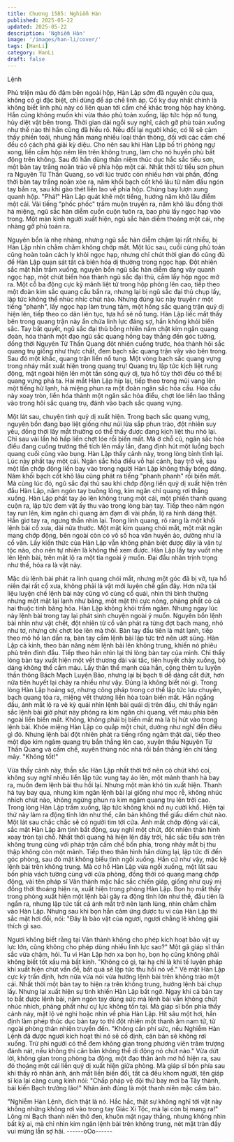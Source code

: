```yaml
---
title: Chương 1585: Nghiễm Hàn
published: 2025-05-22
updated: 2025-05-22
description: 'Nghiễm Hàn'
image: '/images/han-li/cover/'
tags: [HanLi]
category: HanLi
draft: false
---
```


Lệnh

Phù triện màu đỏ đậm bên ngoài hộp, Hàn Lập sớm đã nguyên
cứu qua, không có gì đặc biệt, chỉ dùng để áp chế linh áp. Cố kỵ
duy nhất chính là không biết linh phù này có liên quan tới cấm chế
khác trong hộp hay không. Hắn cũng không muốn khi vừa tháo
phù toản xuống, lập tức hộp nổ tung, hủy diệt vật bên trong. Thời
gian dài ngồi suy nghĩ, cách gỡ phù toản xuống như thế nào thì
hắn cũng đã hiểu rõ.
Nếu đổi lại người khác, có lẽ sẽ cảm thấy phiền toái, nhưng hắn
mang nhiều loại thần thông, đối với các cấm chế đều có cách phá
giải kỳ diệu.
Cho nên sau khi Hàn Lập bố trí phòng ngự xong, liền cầm hộp
ném lên trên không trung, làm cho nó huyền phù bất động trên
không. Sau đó hắn dùng thần niệm thúc dục hắc sắc tiểu sơn,
một bàn tay trắng noãn trảo về phía hộp một cái.
Nhất thời từ tiểu sơn phun ra Nguyên Từ Thần Quang, so với lúc
trước còn nhiều hơn vài phần, đồng thời bàn tay trắng noãn xòe
ra, năm khối bạch cốt khô lâu từ năm đầu ngón tay bắn ra, sau
khi gào thét liền lao về phía hộp.
Chúng bay lượn xung quanh hộp.
"Phá!"
Hàn Lập quát khẽ một tiếng, hướng năm khô lâu điểm một cái.
Vài tiếng "phốc phốc" trầm muộn truyền ra, năm khô lâu đồng thời
há miệng, ngũ sắc hàn diễm cuồn cuộn tuôn ra, bao phủ lấy ngọc
hạp vào trong. Một màn kinh người xuất hiện, ngũ sắc hàn diễm
thoáng một cái, nhẹ nhàng gỡ phủ toản ra.

Nguyên bổn là nhẹ nhàng, nhưng ngũ sắc hàn diễm chậm lại rất
nhiều, bị Hàn Lập nhìn chằm chằm không chớp mắt. Một lúc sau,
cuối cùng phù toản cũng hoàn toàn cách ly khỏi ngọc hạp, nhưng
chỉ chút thời gian đó cũng đủ để Hàn Lập quan sát tất cả biên hóa
dị thường trong ngọc hạp.
Đột nhiên sắc mặt hắn trầm xuống, nguyên bổn ngũ sắc hàn diễm
đang vây quanh ngọc hạp, một chút biến hóa thành ngũ sắc đại
thủ, cầm lấy hộp ngọc mở ra.
Một cỗ ba động cực kỳ mãnh liệt từ trong hộp phóng lên cao, tiếp
theo một đoàn kim sắc quang cầu bắn ra, nhưng lại bị ngũ sắc đại
thủ chụp lấy, lập tức không thể nhúc nhíc chút nào.
Nhưng đúng lúc này truyền r một tiếng "phanh", lấy ngọc hạp làm
trung tâm, một hồng sắc quang trận quỷ dị hiện lên, tiếp theo co
dãn liên tục, tựa hồ sẽ nổ tung. Hàn Lập liếc mắt thấy bên trong
quang trận này ẩn chứa linh lực đáng sợ, hắn không khỏi biến
sắc.
Tay bắt quyết, ngũ sắc đại thủ bỗng nhiên nắm chặt kim ngân
quang đoàn, hóa thành một đạo ngũ sắc quang hồng bay thẳng
đến góc tường, đồng thời Nguyên Từ Thần Quang đột nhiên
cuồng trước, hóa thành hôi sắc quang trụ giống như thực chất,
đem bạch sắc quang trận vây vào bên trong. Sau đó một khắc,
quang trận liền nổ tung.
Một vòng bạch sắc quang vựng trong nháy mắt xuất hiện trong
quang trụ!
Quang trụ lập tức kịch liệt rung động, mặt ngoài hiện lên một tần
sóng quỷ dị, tựa hồ tùy thời đều có thể bị quang vựng phá ta. Hai
mắt Hàn Lập híp lại, tiếp theo trong mũi vang lên một tiếng hừ
lạnh, há miệng phun ra một đoàn ngân sắc hỏa cầu.
Hỏa cầu này xoay tròn, liền hóa thành một ngân sắc hỏa điểu,
chợt lóe liền lao thẳng vào trong hôi sắc quang trụ, đánh vào bạch
sắc quang vựng.

Một lát sau, chuyện tình quỷ dị xuất hiện. Trong bạch sắc quang
vựng, nguyên bổn đang bạo liệt giống như núi lửa sắp phun trào,
đột nhiên suy yếu, đồng thời lấy mắt thường có thể thấy được
đang kịch liệt thu nhỏ lại. Chỉ sau vài lần hô hấp liền chợt lóe rồi
biến mất.
Mà ở chỗ cũ, ngân sắc hỏa điểu đang cuồng trướng thể tích lên
mấy lần, đang định hút một luồng bạch quang cuối cùng vào
bụng.
Hàn Lập thấy cảnh này, trong lòng bình tĩnh lại.
Lúc này phất tay một cái.
Ngân sắc hỏa điểu vỗ hai cánh, bay trở về, sau một lần chớp
động liền bay vào trong người Hàn Lập không thấy bóng dáng.
Năm khối bạch cốt khô lâu cũng phát ra tiếng "phanh phanh" rồi
biến mất.
Mà cùng lúc đó, ngũ sắc đại thủ sau khi chớp động liền quỷ dị
xuất hiện trên đầu Hàn Lập, năm ngón tay buông lỏng, kim ngân
chỉ quang rơi thẳng xuống.
Hàn Lập phất tay áo lên không trung một cái, một phiến thanh
quang cuộn ra, lập tức đem vật ấy thu vào trong lòng bàn tay.
Tiếp theo năm ngón tay run lên, kim ngân chỉ quang ảm đạm đi
vài phần, lộ ra hình dáng thật. Hắn giơ tay ra, ngưng thần nhìn lại.
Trong linh quang, rõ ràng là một khối lệnh bài cổ xưa, dài nửa
thước.
Một mặt kim quang chói mắt, một mặt ngân mang chớp động, bên
ngoài còn có vô số hoa văn huyền ảo, dường như là cổ văn. Lấy
kiến thức của Hàn Lập vẫn không phân biệt được đây là văn tự
tộc nào, cho nên tự nhiên là không thể xem được.
Hàn Lập lấy tay vuốt nhẹ lên lệnh bài, trên mặt lộ ra một tia ngoài
ý muốn.
Đại đầu nhân trịnh trọng như thế, hóa ra là vật này.

Mặc dù lệnh bài phát ra linh quang chói mắt, nhưng một góc đã bị
vỡ, tựa hồ niên đại rất cổ xưa, không phải là vật mới luyện chế
gần đây. Hơn nữa tài liệu luyện chế lệnh bài này cũng vô cùng cổ
quái, nhìn thì bình thường nhưng một mặt lại lạnh như băng, một
mặt thì cực nóng, phảng phất có cả hai thuộc tính băng hỏa. Hàn
Lập không khỏi trầm ngâm. Nhưng ngay lúc này lệnh bài trong tay
lại phát sinh chuyện ngoài ý muốn.
Nguyên bổn lệnh bài nhìn như vật chết, đột nhiên từ cổ văn phát
ra từng đợt bạch mang, nhỏ như tơ, nhưng chỉ chợt lóe lên mà
thôi. Bàn tay đầu tiên là mát lạnh, tiếp theo mô hồ lan dần ra, bàn
tay cầm lệnh bài lập tức trở nên ướt sũng. Hàn Lập cả kinh, theo
bản năng ném lệnh bài lên không trung, khiến nó phiêu phù trên
đỉnh đầu. Tiếp theo hắn nhìn lại thì lòng bàn tay của mình.
Chỉ thấy lòng bàn tay xuất hiện một vết thương dài vài tấc, tiên
huyết chảy xuống, bộ dáng không thể cầm máu.
Lấy thân thể mạnh của hắn, cộng thêm tu luyện thần thông Bách
Mạch Luyện Bảo, nhưng lại bị bạch ti dễ dàng cắt đứt, hơn nữa
tiên huyết lại chảy ra nhiều như vậy.
Đúng là không biết nói gì.
Trong lòng Hàn Lập hoảng sợ, nhưng công pháp trong cơ thể lập
tức lưu chuyển, bạch quang tỏa ra, miệng vết thương liền hòa
toàn biến mất. Hắn ngẩng đầu, ánh mắt lộ ra vẻ kỳ quái nhìn lệnh
bài quái dị trên đầu, chỉ thấy ngân sắc lệnh bài giờ phút này
phóng ra kim ngân chi quang, vết máu phía bên ngoài liền biến
mất. Không, không phải bị biến mất mà là bị hút vào trong lệnh
bài.
Khóe miệng Hàn Lập co quắp một chút, dường như nghĩ đến điều
gì đó. Nhưng lệnh bài đột nhiên phát ra tiếng rồng ngâm thật dài,
tiếp theo một đạo kim ngâm quang trụ bắn thẳng lên cao, xuyên
thấu Nguyên Từ Thần Quang và cấm chế, xuyên thủng nóc nhà
rồi bắn thẳng lên chí tầng mây.
"Không tốt!"

Vừa thấy cảnh này, thần sắc Hàn Lập nhất thời trở nên có chút
khó coi, không suy nghĩ nhiều liền lập tức vung tay áo lên, một
mảnh thanh hà bay ra, muốn đem lệnh bài thu hồi lại. Nhưng một
màn khó tin xuất hiện.
Thanh hà tuy bay qua, nhưng kim ngân lệnh bài lại giống như
mọc rễ, không nhúc nhích chút nào, không ngừng phun ra kim
ngâm quang trụ lên trời cao. Trong lòng Hàn Lập trầm xuống, lập
tức không khỏi nở nụ cười khổ.
Hiện tại thứ này làm ra động tĩnh lớn như thế, căn bản không thể
giấu diếm chút nào. Một lát sau chắc chắc sẽ có người tìm tới
cửa.
Ánh mắt chớp động vài cái, sắc mặt Hàn Lập âm tình bất động,
suy nghĩ một chút, đột nhiên thân hình xoay tròn tại chỗ.
Nhất thời quang hà hiện lên đầy trời, hắc sắc tiểu sơn trên không
trung cùng với pháp trận cấm chế bốn phía, trong nháy mắt bị thu
thập không còn một mảnh.
Tiếp theo thân hình hắn dừng lại, lập tức đi đến góc phòng, sau
đó mặt không biểu tình ngồi xuống.
Hắn cứ như vậy, mặc kệ lệnh bài trên không trung.
Mà cơ hồ Hàn Lập vừa ngồi xuống, một lát sau bốn phía vách
tường cùng với cửa phòng, đồng thời có quang mang chớp động,
vài tên pháp sĩ Vân thành mặc hắc sắc chiến giáp, giống như quỷ
mị đồng thời thoáng hiện ra, xuất hiện trong phòng Hàn Lập.
Bọn họ mắt thấy trong phòng xuất hiện một lệnh bài gây ra động
tĩnh lớn như thế, đầu tiên là ngẩn ra, nhưng lập tức tất cả ánh mắt
trở nên lạnh lùng, nhìn chằm chằm vào Hàn Lập.
Nhưng sau khi bọn hắn cảm ứng được tu vi của Hàn Lập thì sắc
mặt hơi đổi, nói:
"Đây là bảo vật của ngươi, ngươi chẳng lẽ không giải thích gì sao.

Ngươi không biết rằng tại Vân thành không cho phép kích hoạt
bảo vật uy lực lớn, cũng không cho phép dùng nhiều linh lực
sao?"
Một gã giáp sĩ thần sắc vừa chậm, hỏi. Tu vi Hàn Lập hơn xa bọn
họ, bọn họ cũng không phải không biết tốt xấu mà bất kính.
"Không có gì, tại hạ chỉ là khi tế luyện pháp khí xuất hiện chút vấn
đề, bất quá sẽ lập tức thu hồi nó về."
Vẻ mặt Hàn Lập cực kỳ trấn định, hơn nữa vừa nói vừa hướng
lệnh bài trên không trảo một cái. Nhất thời một bàn tay to hiện ra
trên không trung, hướng lệnh bài chụp lấy.
Nhưng lại xuất hiện sự tình khiến Hàn Lập bất ngờ. Ngay khi cả
bàn tay to bắt được lệnh bài, năm ngón tay dùng sức mà lệnh bài
vẫn không chút nhúc nhích, phảng phất như cự lực không tồn tại.
Mà giáp sĩ bốn phía thấy cảnh này, mặt lộ vẻ nghi hoặc nhìn về
phía Hàn Lập.
Hít sâu một hơi, hắn định làm phép thúc dục bàn tay to thì đột
nhiên một thanh âm nam tử, từ ngoài phòng thản nhiên truyền
đến.
"Không cần phí sức, nếu Nghiễm Hàn Lệnh đã được ngươi kích
hoạt thì nó sẽ cố định, căn bản sẽ không rơi xuống. Trừ phi người
có thể đem không gian trong phương viên trăm trượng đánh nát,
nếu không thì căn bản không thể di động nó chút nào."
Vừa dứt lời, không gian trong phòng ba động, một đạo thân ảnh
mơ hồ hiện ra, sau đó thoáng một cái liền quỷ dị xuất hiện giữa
phòng.
Mà giáp sĩ bốn phía sau khi thấy rõ nhân ảnh, ánh mắt liền biến
đổi, tất cả đều khom người, tên giáp sĩ kia lại càng cung kính nói:
"Chấp pháp vệ đội thứ bay mơi ba Tây thành, bái kiến Bạch
trưởng lão!"
Nhân ảnh đúng là một thanh niên mặc cẩm bào.

"Nghiễm Hàn Lệnh, đích thật là nó. Hắc hắc, thật sự không nghĩ
tới vật này không những không rơi vào trong tay Giác Xi Tộc, mà
lại còn bị mang ra!"
Lông mi Bạch thanh niên thô đen, khuôn mặt ngay thẳng, nhưng
không nhìn bất kỳ ai, mà chỉ nhìn kim ngân lệnh bài trên không
trung, nét mặt tràn đầy vui mừng lẫn sợ hãi.
------oOo------
